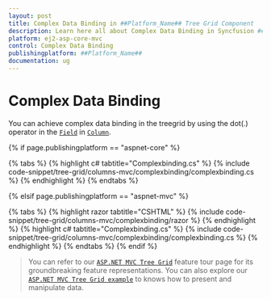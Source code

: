```yaml
---
layout: post
title: Complex Data Binding in ##Platform_Name## Tree Grid Component
description: Learn here all about Complex Data Binding in Syncfusion ##Platform_Name## Tree Grid component of Syncfusion Essential JS 2 and more.
platform: ej2-asp-core-mvc
control: Complex Data Binding
publishingplatform: ##Platform_Name##
documentation: ug
---
```


# Complex Data Binding

You can achieve complex data binding in the treegrid by using the dot(.) operator in the [`Field`](https://help.syncfusion.com/cr/aspnetcore-js2/Syncfusion.EJ2~Syncfusion.EJ2.TreeGrid.TreeGridColumn~Field.html) in [`Column`](https://help.syncfusion.com/cr/cref_files/aspnetcore-js2/Syncfusion.EJ2~Syncfusion.EJ2.TreeGrid.TreeGridColumn.html).

{% if page.publishingplatform == "aspnet-core" %}

{% tabs %}
{% highlight c# tabtitle="Complexbinding.cs" %}
{% include code-snippet/tree-grid/columns-mvc/complexbinding/complexbinding.cs %}
{% endhighlight %}
{% endtabs %}

{% elsif page.publishingplatform == "aspnet-mvc" %}

{% tabs %}
{% highlight razor tabtitle="CSHTML" %}
{% include code-snippet/tree-grid/columns-mvc/complexbinding/razor %}
{% endhighlight %}
{% highlight c# tabtitle="Complexbinding.cs" %}
{% include code-snippet/tree-grid/columns-mvc/complexbinding/complexbinding.cs %}
{% endhighlight %}
{% endtabs %}
{% endif %}



> You can refer to our [`ASP.NET MVC Tree Grid`](https://www.syncfusion.com/aspnet-mvc-ui-controls/tree-grid) feature tour page for its groundbreaking feature representations. You can also explore our [`ASP.NET MVC Tree Grid example`](https://ej2.syncfusion.com/aspnetmvc/TreeGrid/Overview#/material) to knows how to present and manipulate data.